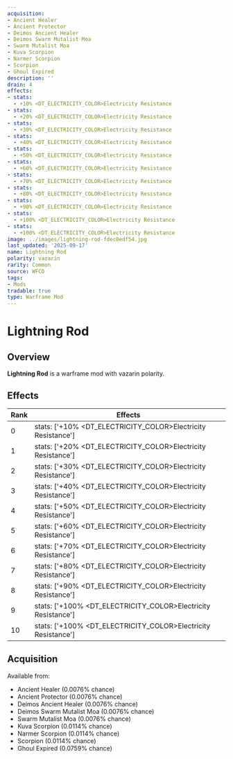 ```yaml
---
acquisition:
- Ancient Healer
- Ancient Protector
- Deimos Ancient Healer
- Deimos Swarm Mutalist Moa
- Swarm Mutalist Moa
- Kuva Scorpion
- Narmer Scorpion
- Scorpion
- Ghoul Expired
description: ''
drain: 4
effects:
- stats:
  - +10% <DT_ELECTRICITY_COLOR>Electricity Resistance
- stats:
  - +20% <DT_ELECTRICITY_COLOR>Electricity Resistance
- stats:
  - +30% <DT_ELECTRICITY_COLOR>Electricity Resistance
- stats:
  - +40% <DT_ELECTRICITY_COLOR>Electricity Resistance
- stats:
  - +50% <DT_ELECTRICITY_COLOR>Electricity Resistance
- stats:
  - +60% <DT_ELECTRICITY_COLOR>Electricity Resistance
- stats:
  - +70% <DT_ELECTRICITY_COLOR>Electricity Resistance
- stats:
  - +80% <DT_ELECTRICITY_COLOR>Electricity Resistance
- stats:
  - +90% <DT_ELECTRICITY_COLOR>Electricity Resistance
- stats:
  - +100% <DT_ELECTRICITY_COLOR>Electricity Resistance
- stats:
  - +100% <DT_ELECTRICITY_COLOR>Electricity Resistance
image: ../images/lightning-rod-fdec0edf54.jpg
last_updated: '2025-09-17'
name: Lightning Rod
polarity: vazarin
rarity: Common
source: WFCD
tags:
- Mods
tradable: true
type: Warframe Mod
---
```


# Lightning Rod

## Overview

**Lightning Rod** is a warframe mod with vazarin polarity.

## Effects

| Rank | Effects |
|------|----------|
| 0 | stats: ['+10% <DT_ELECTRICITY_COLOR>Electricity Resistance'] |
| 1 | stats: ['+20% <DT_ELECTRICITY_COLOR>Electricity Resistance'] |
| 2 | stats: ['+30% <DT_ELECTRICITY_COLOR>Electricity Resistance'] |
| 3 | stats: ['+40% <DT_ELECTRICITY_COLOR>Electricity Resistance'] |
| 4 | stats: ['+50% <DT_ELECTRICITY_COLOR>Electricity Resistance'] |
| 5 | stats: ['+60% <DT_ELECTRICITY_COLOR>Electricity Resistance'] |
| 6 | stats: ['+70% <DT_ELECTRICITY_COLOR>Electricity Resistance'] |
| 7 | stats: ['+80% <DT_ELECTRICITY_COLOR>Electricity Resistance'] |
| 8 | stats: ['+90% <DT_ELECTRICITY_COLOR>Electricity Resistance'] |
| 9 | stats: ['+100% <DT_ELECTRICITY_COLOR>Electricity Resistance'] |
| 10 | stats: ['+100% <DT_ELECTRICITY_COLOR>Electricity Resistance'] |

## Acquisition

Available from:
- Ancient Healer (0.0076% chance)
- Ancient Protector (0.0076% chance)
- Deimos Ancient Healer (0.0076% chance)
- Deimos Swarm Mutalist Moa (0.0076% chance)
- Swarm Mutalist Moa (0.0076% chance)
- Kuva Scorpion (0.0114% chance)
- Narmer Scorpion (0.0114% chance)
- Scorpion (0.0114% chance)
- Ghoul Expired (0.0759% chance)

